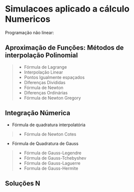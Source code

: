 # Simulacoes aplicado a cálculo Numericos

Programação não linear:

## Aproximação de Funções: Métodos de interpolação Polinomial
 
>* Fórmula de Lagrange
>* Interpolação Linear
>* Pontos Igualmente espaçados
>* Diferenças Divididas
>* Fórmula de Newton
>* Diferenças Ordinárias
>* Fórmula de Newton Gregory

## Integração Númerica

* Fórmula de quadratura interpolatória
 >* Fórmula de Newton Cotes

* Fórmula de Quadratura de Gauss
 >* Fórmula de Gauss-Legendre
 >* Fórmula de Gauss-Tchebyshev
 >* Fórmula de Gauss-Laguerre
 >* Formula de Gauss-Hermite

## Soluções N
